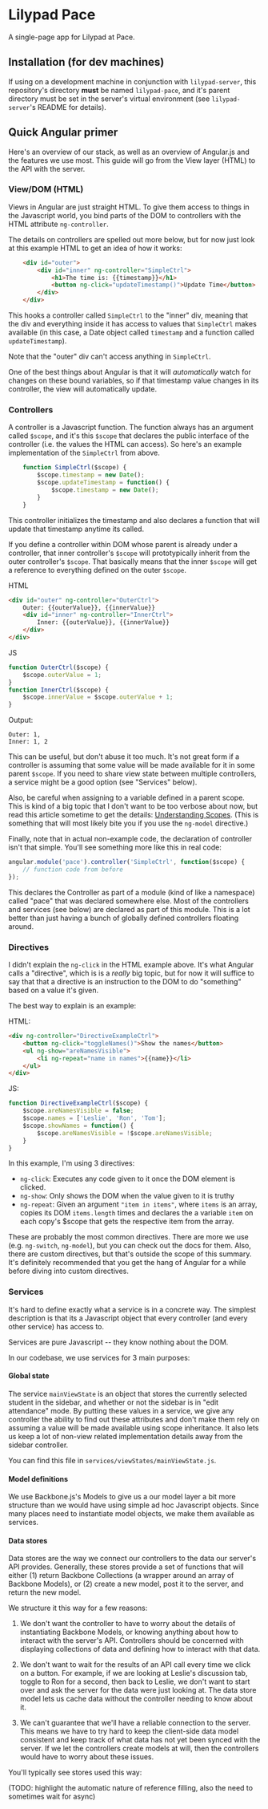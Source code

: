 # Lilypad Pace

A single-page app for Lilypad at Pace.

## Installation (for dev machines)

If using on a development machine in conjunction with `lilypad-server`, this repository's
directory __must__ be named `lilypad-pace`, and it's parent directory must be set in the
server's virtual environment (see `lilypad-server`'s README for details).

## Quick Angular primer

Here's an overview of our stack, as well as an overview of Angular.js and the features we
use most. This guide will go from the View layer (HTML) to the API with the server.

### View/DOM (HTML)

Views in Angular are just straight HTML. To give them access to things in the Javascript
world, you bind parts of the DOM to controllers with the HTML attribute `ng-controller`.

The details on controllers are spelled out more below, but for now just look at this
example HTML to get an idea of how it works:

```html
    <div id="outer">
        <div id="inner" ng-controller="SimpleCtrl">
            <h1>The time is: {{timestamp}}</h1>
            <button ng-click="updateTimestamp()">Update Time</button>
        </div>
    </div>
```

This hooks a controller called `SimpleCtrl` to the "inner" div, meaning that the div and everything
inside it has access to values that `SimpleCtrl` makes available (in this case,
a Date object called `timestamp` and a function called `updateTimestamp`).

Note that the "outer" div can't access anything in `SimpleCtrl`.

One of the best things about Angular is that it will *automatically* watch for changes on
these bound variables, so if that timestamp value changes in its controller, the view will
automatically update.

### Controllers

A controller is a Javascript function. The function always has an argument called `$scope`,
and it's this `$scope` that declares the public interface of the controller (i.e. the values
the HTML can access). So here's an example implementation of the `SimpleCtrl` from above.

```js
    function SimpleCtrl($scope) {
        $scope.timestamp = new Date();
        $scope.updateTimestamp = function() {
            $scope.timestamp = new Date();
        }
    }
```

This controller initializes the timestamp and also declares a function that will update
that timestamp anytime its called.

If you define a controller within DOM whose parent is already under a controller, that
inner controller's `$scope` will prototypically inherit from the outer controller's
`$scope`. That basically means that the inner `$scope` will get a reference to everything
defined on the outer `$scope`.

HTML
```html
<div id="outer" ng-controller="OuterCtrl">
    Outer: {{outerValue}}, {{innerValue}}
    <div id="inner" ng-controller="InnerCtrl">
        Inner: {{outerValue}}, {{innerValue}}
    </div>
</div>
```

JS
```js
function OuterCtrl($scope) {
    $scope.outerValue = 1;
}
function InnerCtrl($scope) {
    $scope.innerValue = $scope.outerValue + 1;
}
```

Output:

    Outer: 1,
    Inner: 1, 2

This can be useful, but don't abuse it too much. It's not great form if a controller is assuming
that some value will be made available for it in some parent `$scope`. If you need to share view
state between multiple controllers, a service might be a good option (see "Services" below).

Also, be careful when assigning to a variable defined in a parent scope. This is kind of a big topic
that I don't want to be too verbose about now, but read this article sometime to get the details:
[Understanding Scopes](https://github.com/angular/angular.js/wiki/Understanding-Scopes). (This is
something that will most likely bite you if you use the `ng-model` directive.)

Finally, note that in actual non-example code, the declaration of controller isn't that simple.
You'll see something more like this in real code:

```js
angular.module('pace').controller('SimpleCtrl', function($scope) {
    // function code from before
});
```

This declares the Controller as part of a module (kind of like a namespace) called
"pace" that was declared somewhere else. Most of the controllers and services (see below)
are declared as part of this module. This is a lot better than just having a bunch of
globally defined controllers floating around.

### Directives

I didn't explain the `ng-click` in the HTML example above. It's what Angular calls a
"directive", which is is a *really* big topic, but for now it will suffice to say that
that a directive is an instruction to the DOM to do "something" based on a value it's
given.

The best way to explain is an example:

HTML:
```html
<div ng-controller="DirectiveExampleCtrl">
    <button ng-click="toggleNames()">Show the names</button>
    <ul ng-show="areNamesVisible">
        <li ng-repeat="name in names">{{name}}</li>
    </ul>
</div>
```

JS:
```js
function DirectiveExampleCtrl($scope) {
    $scope.areNamesVisible = false;
    $scope.names = ['Leslie', 'Ron', 'Tom'];
    $scope.showNames = function() {
        $scope.areNamesVisible = !$scope.areNamesVisible;
    }
}
```

In this example, I'm using 3 directives:

- `ng-click`: Executes any code given to it once the DOM element is clicked.
- `ng-show`: Only shows the DOM when the value given to it is truthy
- `ng-repeat`: Given an argument `"item in items"`, where `items` is an array, copies its DOM
                `items.length` times and declares the a variable `item` on each copy's $scope
                that gets the respective item from the array.

These are probably the most common directives. There are more we use (e.g. `ng-switch`,
`ng-model`), but you can check out the docs for them. Also, there are custom directives, but
that's outside the scope of this summary. It's definitely recommended that you get the hang
of Angular for a while before diving into custom directives.

### Services

It's hard to define exactly what a service is in a concrete way. The simplest description is
that its a Javascript object that every controller (and every other service) has access to.

Services are pure Javascript -- they know nothing about the DOM.

In our codebase, we use services for 3 main purposes:

#### Global state

The service `mainViewState` is an object that stores the currently selected
student in the sidebar, and whether or not the sidebar is in "edit attendance" mode. By putting
these values in a service, we give any controller the ability to find out these attributes and
don't make them rely on assuming a value will be made available using scope inheritance. It
also lets us keep a lot of non-view related implementation details away from the sidebar
controller.

You can find this file in `services/viewStates/mainViewState.js`.

#### Model definitions

We use Backbone.js's Models to give us a our model layer a bit more structure than we would have
using simple ad hoc Javascript objects. Since many places need to instantiate model objects, we
make them available as services.

#### Data stores

Data stores are the way we connect our controllers to the data our server's API provides. Generally,
these stores provide a set of functions that will either (1) return Backbone Collections (a wrapper around an array
of Backbone Models), or (2) create a new model, post it to the server, and return the new model.

We structure it this way for a few reasons:

1. We don't want the controller to have to worry about the details of instantiating Backbone
Models, or knowing anything about how to interact with the server's API. Controllers should
be concerned with displaying collections of data and defining how to interact with that data.

2. We don't want to wait for the results of an API call every time we click on a button. For
example, if we are looking at Leslie's discussion tab, toggle to Ron for a second, then back
to Leslie, we don't want to start over and ask the server for the data were just looking at.
The data store model lets us cache data without the controller needing to know about it.

3. We can't guarantee that we'll have a reliable connection to the server. This means we have
to try hard to keep the client-side data model consistent and keep track of what data has not
yet been synced with the server. If we let the controllers create models at will, then the
controllers would have to worry about these issues.

You'll typically see stores used this way:

(TODO: highlight the automatic nature of reference filling, also the need to sometimes wait for async)
